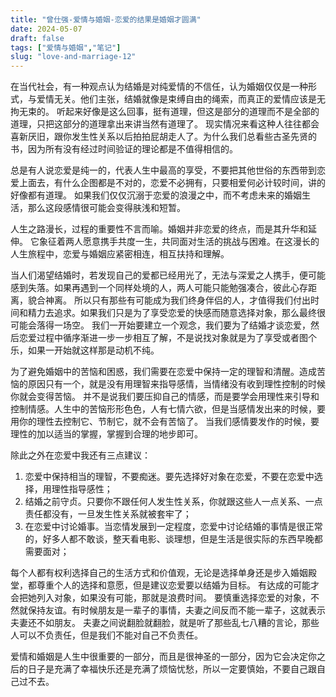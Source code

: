 ```yaml
---
title: "曾仕强-爱情与婚姻-恋爱的结果是婚姻才圆满"
date: 2024-05-07
draft: false
tags: ["爱情与婚姻","笔记"]
slug: "love-and-marriage-12"
---
```


在当代社会，有一种观点认为结婚是对纯爱情的不信任，认为婚姻仅仅是一种形式，与爱情无关。他们主张，结婚就像是束缚自由的绳索，而真正的爱情应该是无拘无束的。
听起来好像是这么回事，挺有道理，但这是部分的道理而不是全部的道理，只把这部分的道理拿出来讲当然有道理了。
现实情况来看这种人往往都会喜新厌旧，跟你发生性关系以后拍拍屁胡走人了。为什么我们总看些古圣先贤的书，因为所有没有经过时间验证的理论都是不值得相信的。

总是有人说恋爱是纯一的，代表人生中最高的享受，不要把其他世俗的东西带到恋爱上面去，有什么企图都是不对的，恋爱不必拥有，只要相爱何必计较时间，讲的好像都有道理。
如果我们仅仅沉溺于恋爱的浪漫之中，而不考虑未来的婚姻生活，那么这段感情很可能会变得肤浅和短暂。

人生之路漫长，过程的重要性不言而喻。婚姻并非恋爱的终点，而是其升华和延伸。
它象征着两人愿意携手共度一生，共同面对生活的挑战与困难。在这漫长的人生旅程中，恋爱与婚姻应紧密相连，相互扶持和理解。

当人们渴望结婚时，若发现自己的爱都已经用光了，无法与深爱之人携手，便可能感到失落。如果再遇到一个同样处境的人，两人可能只能勉强凑合，彼此心存距离，貌合神离。
所以只有那些有可能成为我们终身伴侣的人，才值得我们付出时间和精力去追求。如果我们只是为了享受恋爱的快感而随意选择对象，那么最终很可能会落得一场空。
我们一开始要建立一个观念，我们要为了结婚才谈恋爱，然后恋爱过程中循序渐进一步一步相互了解，不是说找对象就是为了享受或者图个乐，如果一开始就这样那是动机不纯。

为了避免婚姻中的苦恼和困惑，我们需要在恋爱中保持一定的理智和清醒。造成苦恼的原因只有一个，就是没有用理智来指导感情，当情绪没有收到理性控制的时候你就会变得苦恼。
并不是说我们要压抑自己的情感，而是要学会用理性来引导和控制情感。人生中的苦恼形形色色，人有七情六欲，但是当感情发出来的时候，要用你的理性去控制它、节制它，就不会有苦恼了。
当我们感情要发作的时候，要理性的加以适当的掌握，掌握到合理的地步即可。

除此之外在恋爱中我还有三点建议：
1. 恋爱中保持相当的理智，不要痴迷。要先选择好对象在恋爱，不要在恋爱中选择，用理性指导感性；
2. 结婚之前守贞。只要你不跟任何人发生性关系，你就跟这些人一点关系、一点责任都没有，一旦发生性关系就被套牢了；
3. 在恋爱中讨论婚事。当恋情发展到一定程度，恋爱中讨论结婚的事情是很正常的，好多人都不敢谈，整天看电影、谈理想，但是生活是很实际的东西早晚都需要面对；

每个人都有权利选择自己的生活方式和价值观，无论是选择单身还是步入婚姻殿堂，都尊重个人的选择和意愿，但是建议恋爱要以结婚为目标。
有达成的可能才会把她列入对象，如果没有可能，那就是浪费时间。
要慎重选择恋爱的对象，不然就保持友谊。有时候朋友是一辈子的事情，夫妻之间反而不能一辈子，这就表示夫妻还不如朋友。
夫妻之间说翻脸就翻脸，就是听了那些乱七八糟的言论，那些人可以不负责任，但是我们不能对自己不负责任。

爱情和婚姻是人生中很重要的一部分，而且是很神圣的一部分，因为它会决定你之后的日子是充满了幸福快乐还是充满了烦恼忧愁，所以一定要慎始，不要自己跟自己过不去。




